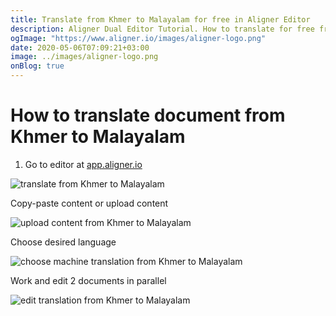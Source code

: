 ```yaml
---
title: Translate from Khmer to Malayalam for free in Aligner Editor
description: Aligner Dual Editor Tutorial. How to translate for free from Khmer to Malayalam. Aligner is multilingual document management platform. 
ogImage: "https://www.aligner.io/images/aligner-logo.png"
date: 2020-05-06T07:09:21+03:00
image: ../images/aligner-logo.png
onBlog: true
---
```


# How to translate document from Khmer to Malayalam

1. Go to editor at [app.aligner.io](https://app.aligner.io "Aligner App web page")

![translate from Khmer to Malayalam](../aligner-blank-editor.png "translate from Khmer to Malayalam")

Copy-paste content or upload content

![upload content from Khmer to Malayalam](../aligner-uploaded-document.png "upload content from Khmer to Malayalam")

Choose desired language

![choose machine translation from Khmer to Malayalam](../aligner-language-dropdown.png "choose machine translation from Khmer to Malayalam")

Work and edit 2 documents in parallel

![edit translation from Khmer to Malayalam](../aligner-double-sitded-editor.png "edit translation from Khmer to Malayalam")

